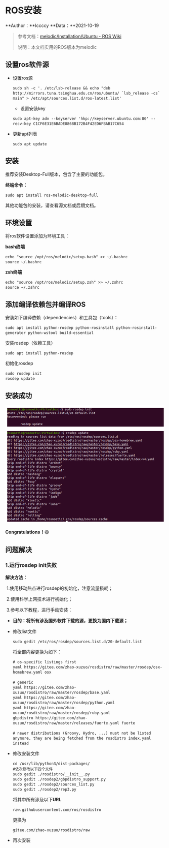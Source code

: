 # ROS安装

**Author：**Iccccy     **Data：**2021-10-19

> 参考文档：[melodic/Installation/Ubuntu - ROS Wiki](http://wiki.ros.org/melodic/Installation/Ubuntu)
>
> 说明：本文档实用的ROS版本为melodic

## 设置ros软件源

+ 设置ros源

  ```shell
  sudo sh -c '. /etc/lsb-release && echo "deb http://mirrors.tuna.tsinghua.edu.cn/ros/ubuntu/ `lsb_release -cs` main" > /etc/apt/sources.list.d/ros-latest.list'
  ```

  + 设置安装key

  ```shell
  sudo apt-key adv --keyserver 'hkp://keyserver.ubuntu.com:80' --recv-key C1CF6E31E6BADE8868B172B4F42ED6FBAB17C654
  ```

+ 更新apt列表

  ```shell
  sudo apt update
  ```

## 安装

推荐安装Desktop-Full版本，包含了主要的功能包。

**终端命令：**

```shell
sudo apt install ros-melodic-desktop-full
```

其他功能包的安装，请查看源文档或后期文档。

## 环境设置

将ros软件设置添加为环境工具：

**bash终端**

```shell
echo "source /opt/ros/melodic/setup.bash" >> ~/.bashrc
source ~/.bashrc
```

**zsh终端**

```shell
echo "source /opt/ros/melodic/setup.zsh" >> ~/.zshrc
source ~/.zshrc
```

## 添加编译依赖包并编译ROS

安装如下编译依赖（dependencies）和工具包（tools）：

```shell
sudo apt install python-rosdep python-rosinstall python-rosinstall-generator python-wstool build-essential
```

安装rosdep（依赖工具）

```shell
sudo apt install python-rosdep
```

初始化rosdep

```shell
sudo rosdep init
rosdep update
```

## 安装成功

![](ros-an-zhuang/image-20211019210736290.png)

**Congratulations！**:smile:

## **问题解决**

### 1.运行**rosdep init**失败

**解决方法：**

​	1.使用移动热点进行rosdep的初始化，注意流量损耗；

​	2.使用科学上网技术进行初始化；

​	3.参考以下教程，进行手动安装：

+ **目的：将所有涉及国外软件下载的源，更换为国内下载源；**

+ 修改list文件

  ```
  sudo gedit /etc/ros/rosdep/sources.list.d/20-default.list
  ```

  将全部内容更换为如下：

  ```shell
  # os-specific listings first
  yaml https://gitee.com/zhao-xuzuo/rosdistro/raw/master/rosdep/osx-homebrew.yaml osx
  
  # generic
  yaml https://gitee.com/zhao-xuzuo/rosdistro/raw/master/rosdep/base.yaml
  yaml https://gitee.com/zhao-xuzuo/rosdistro/raw/master/rosdep/python.yaml
  yaml https://gitee.com/zhao-xuzuo/rosdistro/raw/master/rosdep/ruby.yaml
  gbpdistro https://gitee.com/zhao-xuzuo/rosdistro/raw/master/releases/fuerte.yaml fuerte
  
  # newer distributions (Groovy, Hydro, ...) must not be listed anymore, they are being fetched from the rosdistro index.yaml instead
  
  ```

  

+ 修改安装文件

  ```shell
  cd /usr/lib/python3/dist-packages/
  #依次修改以下四个文件
  sudo gedit ./rosdistro/__init__.py
  sudo gedit ./rosdep2/gbpdistro_support.py
  sudo gedit ./rosdep2/sources_list.py 
  sudo gedit ./rosdep2/rep3.py
  ```

  将其中所有涉及以下**URL**

  ```shell
  raw.githubusercontent.com/ros/rosdistro
  ```

  更换为

  ```shel
  gitee.com/zhao-xuzuo/rosdistro/raw
  ```

+ 再次安装
